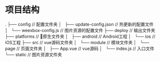 # 项目结构

.
├── config                  // 配置文件夹
│   ├── update-config.json  // 热更新的配置文件
│   └── weexbox-config.js   // 图片资源的配置文件
├── deploy                  // 输出文件夹
├── platforms               // 原生文件夹
│   ├── android             // Android工程
│   └── ios                 // iOS工程
├── src                     // vue源码文件夹
│   └── module              // 模块文件夹
│       └── page            // 页面文件夹
│           ├── App.vue     // vue源码
│           └── index.js    // 入口文件
└── static                  // 图片资源文件夹